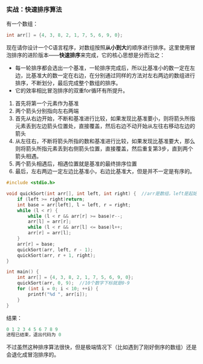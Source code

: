 ### 实战：快速排序算法

有一个数组：

```c
int arr[] = {4, 3, 8, 2, 1, 7, 5, 6, 9, 0};
```

现在请你设计一个C语言程序，对数组按照**从小到大**的顺序进行排序。这里使用冒泡排序的进阶版本——**快速排序**来完成，它的核心思想是分而治之：

- 每一轮排序都会选出一个基准，一轮排序完成后，所以比基准小的数一定在左边，比基准大的数一定在右边，在分别通过同样的方法对左右两边的数组进行排序，不断划分，最后完成整个数组的排序。
- 它的效率相比冒泡排序的双重for循环有所提升。

1. 首先将第一个元素作为基准
2. 两个箭头分别指向左右两端
3. 首先从右边开始，不断和基准进行比较，如果发现比基准要小，则将箭头所指元素丢到左边箭头位置处，直接覆盖，然后右边不动开始从左往右移动左边的箭头
4. 从左往右，不断将箭头所指的数和基准进行比较，如果发现比基准要大，那么则将箭头所指元素丢到右侧箭头位置，直接覆盖，然后重复第3步，直到两个箭头相遇。
5. 两个箭头相遇后，相遇位置就是基准的最终排序位置
6. 最后，左右两边一定左边比基准小，右边比基准大，但是并不一定是有序的。

```c
#include <stdio.h>

void quickSort(int arr[], int left, int right) {  //arr是数组，left是起始下标，right是结束下标
    if (left >= right)return;
    int base = arr[left], l = left, r = right;
    while (l < r) {
        while (l < r && arr[r] >= base)r--;
        arr[l] = arr[r];
        while (l < r && arr[l] <= base)l++;
        arr[r] = arr[l];
    }
    arr[r] = base;
    quickSort(arr, left, r - 1);
    quickSort(arr, r + 1, right);
}

int main() {
    int arr[] = {4, 3, 8, 2, 1, 7, 5, 6, 9, 0};
    quickSort(arr, 0, 9);  //10个数字下标就是0-9
    for (int i = 0; i < 10; ++i) {
        printf("%d ", arr[i]);
    }
}
```

结果：

```c
0 1 2 3 4 5 6 7 8 9 
进程已结束，退出代码为 0
```

不过虽然这种排序算法很快，但是极端情况下（比如遇到了刚好倒序的数组）还是会退化成冒泡排序的。
